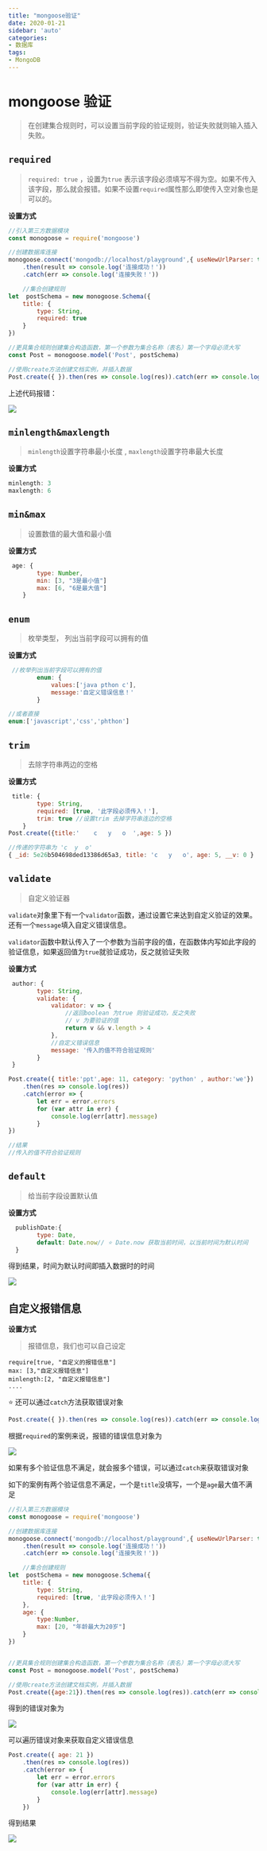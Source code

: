 ```yaml
---
title: "mongoose验证"
date: 2020-01-21
sidebar: 'auto'
categories:
- 数据库
tags:
- MongoDB
---
```








# mongoose 验证

> 在创建集合规则时，可以设置当前字段的验证规则，验证失败就则输入插入失败。

## `required` 

> `required: true` ，设置为`true` 表示该字段必须填写不得为空。如果不传入该字段，那么就会报错。如果不设置`required`属性那么即使传入空对象也是可以的。

**设置方式**

```javascript
//引入第三方数据模块
const monogoose = require('mongoose')

//创建数据库连接
monogoose.connect('mongodb://localhost/playground',{ useNewUrlParser: true , useUnifiedTopology: true })
    .then(result => console.log('连接成功！'))
    .catch(err => console.log('连接失败！'))

    //集合创建规则
let  postSchema = new monogoose.Schema({
    title: {
        type: String,
        required: true
    }
})

//更具集合规则创建集合构造函数，第一个参数为集合名称（表名）第一个字母必须大写
const Post = monogoose.model('Post', postSchema)

//使用create方法创建文档实例，并插入数据
Post.create({ }).then(res => console.log(res)).catch(err => console.log(err))
```

上述代码报错：

<img src="/img/err1.png"/>

## `minlength&maxlength`

> `minlength`设置字符串最小长度 , `maxlength`设置字符串最大长度  

**设置方式**

```javascript
minlength: 3
maxlength: 6
```

## `min&max`

> 设置数值的最大值和最小值

**设置方式**

```javascript
 age: {
        type: Number,
        min: [3, "3是最小值"]
        max: [6, "6是最大值"]
    }
```

## `enum`

> 枚举类型， 列出当前字段可以拥有的值

**设置方式**

```javascript
 //枚举列出当前字段可以拥有的值
        enum: {
            values:['java pthon c'],
            message:'自定义错误信息！'
        }

//或者直接
enum:['javascript','css','phthon']
```



## `trim`

> 去除字符串两边的空格

**设置方式**

```javascript
 title: {
        type: String,
        required: [true, '此字段必须传入！'],
        trim: true //设置trim 去掉字符串连边的空格
    }
Post.create({title:'    c   y   o  ',age: 5 })

//传递的字符串为 'c  y  o'
{ _id: 5e26b504698ded13386d65a3, title: 'c   y   o', age: 5, __v: 0 }
```



## `validate`

> 自定义验证器

`validate`对象里下有一个`validator`函数，通过设置它来达到自定义验证的效果。还有一个`message`填入自定义错误信息。

`validator`函数中默认传入了一个参数为当前字段的值，在函数体内写如此字段的验证信息，如果返回值为`true`就验证成功，反之就验证失败

**设置方式**

```javascript
 author: {
        type: String,
        validate: {
            validator: v => {
                //返回boolean 为true 则验证成功，反之失败
                // v 为要验证的值
                return v && v.length > 4
            },
            //自定义错误信息
            message: '传入的值不符合验证规则'
        }
 }

Post.create({ title:'ppt',age: 11, category: 'python' , author:'we'})
    .then(res => console.log(res))
    .catch(error => {
        let err = error.errors
        for (var attr in err) {
            console.log(err[attr].message)
        }
})

//结果
//传入的值不符合验证规则
```



## `default`

> 给当前字段设置默认值

**设置方式**

```javascript
  publishDate:{
        type: Date,
        default: Date.now// ⭐️ Date.now 获取当前时间，以当前时间为默认时间
  }
```

得到结果，时间为默认时间即插入数据时的时间

<img src="/img/date1.png"/>

## 自定义报错信息

**设置方式**

> 报错信息，我们也可以自己设定

```javascirpt
require[true, "自定义的报错信息"]
max: [3,"自定义报错信息"]
minlength:[2, "自定义报错信息"]
....
```

⭐️ 还可以通过`catch`方法获取错误对象

```javascript
Post.create({ }).then(res => console.log(res)).catch(err => console.log(err))
```

根据`required`的案例来说，报错的错误信息对象为

<img src="/img/err3.png"/>

如果有多个验证信息不满足，就会报多个错误，可以通过`catch`来获取错误对象

如下的案例有两个验证信息不满足，一个是`title`没填写，一个是`age`最大值不满足

```javascript
//引入第三方数据模块
const monogoose = require('mongoose')

//创建数据库连接
monogoose.connect('mongodb://localhost/playground',{ useNewUrlParser: true , useUnifiedTopology: true })
    .then(result => console.log('连接成功！'))
    .catch(err => console.log('连接失败！'))

    //集合创建规则
let  postSchema = new monogoose.Schema({
    title: {
        type: String,
        required: [true, '此字段必须传入！']
    },
    age: {
        type:Number,
        max: [20, "年龄最大为20岁"]
    }
})


//更具集合规则创建集合构造函数，第一个参数为集合名称（表名）第一个字母必须大写
const Post = monogoose.model('Post', postSchema)

//使用create方法创建文档实例，并插入数据
Post.create({age:21}).then(res => console.log(res)).catch(err => console.log(err))
```

得到的错误对象为

<img src="/img/err4.png" />

可以遍历错误对象来获取自定义错误信息

```javascript
Post.create({ age: 21 })
    .then(res => console.log(res))
    .catch(error => {
        let err = error.errors
        for (var attr in err) {
            console.log(err[attr].message)
        }
    })
```

得到结果

<img src="/img/err5.png" />

